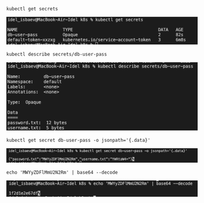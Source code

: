 ```
kubectl get secrets
```
![image](./screenshots/11-0.png)
```
kubectl describe secrets/db-user-pass
```
![image](./screenshots/11-1.png)
```
kubectl get secret db-user-pass -o jsonpath='{.data}'
```
![image](./screenshots/11-2.png)
```
echo 'MWYyZDFlMmU2N2Rm' | base64 --decode
```
![image](./screenshots/11-3.png)
